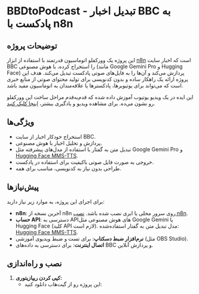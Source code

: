 # BBDtoPodcast - تبدیل اخبار BBC به پادکست با n8n

## توضیحات پروژه
این پروژه یک وورکفلو اتوماسیون قدرتمند با استفاده از ابزار [n8n](https://n8n.io/) است که اخبار سایت BBC را استخراج کرده، با هوش مصنوعی (مانند Google Gemini Pro و Hugging Face) پردازش می‌کند و آن‌ها را به فایل‌های صوتی پادکست تبدیل می‌کند. هدف این پروژه ارائه یک راهکار ساده و بدون کدنویسی برای تولید محتوای صوتی از منابع خبری است که می‌تواند برای یوتیوبرها، پادکسترها یا علاقه‌مندان به اتوماسیون مفید باشد.

این ایده در یک ویدیو یوتیوب آموزش داده شده که قدم‌به‌قدم مراحل ساخت این وورکفلو رو نشون می‌ده. برای مشاهده ویدیو و یادگیری بیشتر، [اینجا کلیک کنید](https://www.youtube.com/watch?v=Z4MaAM6B3S4&list=PLVEs0W-dLsDEmO1HwGI4bTTEGoXdiYKHG&index=5).

## ویژگی‌ها
- استخراج خودکار اخبار از سایت BBC.
- پردازش و تحلیل اخبار با هوش مصنوعی.
- تبدیل متن به گفتار با استفاده از مدل‌های پیشرفته مثل Google Gemini Pro و [Hugging Face MMS-TTS](https://huggingface.co/facebook/mms-tts-eng).
- خروجی به صورت فایل صوتی باکیفیت برای استفاده در پادکست.
- طراحی بدون نیاز به کدنویسی، مناسب برای همه.

## پیش‌نیازها
برای اجرای این پروژه، به موارد زیر نیاز دارید:
- **n8n**: آخرین نسخه از n8n روی سرور محلی یا ابری نصب شده باشد. [نصب n8n](https://docs.n8n.io/).
- **حساب API**: دسترسی به APIهای هوش مصنوعی مثل Google Gemini یا Hugging Face (کلید API لازم است). مدل تبدیل متن به گفتار استفاده‌شده: [Hugging Face MMS-TTS](https://huggingface.co/facebook/mms-tts-eng).
- **نرم‌افزار ضبط دسکتاپ**: برای تست و ضبط ویدیوی آموزشی (مثل OBS Studio).
- **اتصال اینترنت**: برای دسترسی به داده‌های BBC و پردازش آنلاین.

## نصب و راه‌اندازی
1. **کپی کردن ریپازیتوری:**
   - این پروژه رو از گیت‌هاب دانلود کنید:
